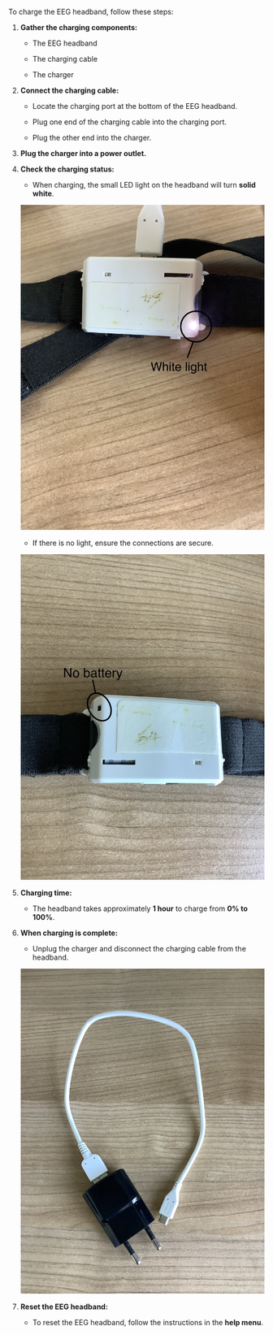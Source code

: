 To charge the EEG headband, follow these steps:  

1. **Gather the charging components:**  
   
    - The EEG headband  

    - The charging cable 

    - The charger  

2. **Connect the charging cable:**  
   
    - Locate the charging port at the bottom of the EEG headband.

    - Plug one end of the charging cable into the charging port.  

    - Plug the other end into the charger.  

3. **Plug the charger into a power outlet.**  

4. **Check the charging status:**  
    
    - When charging, the small LED light on the headband will turn **solid white**.  

    ![Patch diagram](../images/white_light.jpeg)
    
    - If there is no light, ensure the connections are secure.  

    ![Patch diagram](../images/no_battery_light.jpeg)

5. **Charging time:**  
   
    - The headband takes approximately **1 hour** to charge from **0% to 100%**.  

6. **When charging is complete:**   
    
    - Unplug the charger and disconnect the charging cable from the headband. 

    ![Patch diagram](../images/charger.jpeg)

7. **Reset the EEG headband:**
    
    - To reset the EEG headband, follow the instructions in the **help menu**.
    